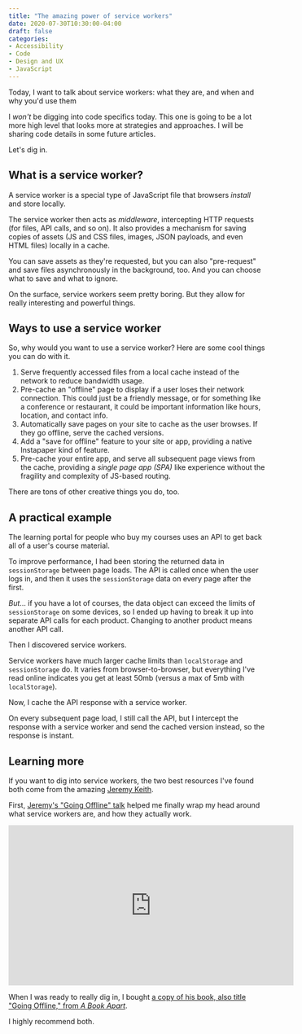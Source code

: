 ```yaml
---
title: "The amazing power of service workers"
date: 2020-07-30T10:30:00-04:00
draft: false
categories:
- Accessibility
- Code
- Design and UX
- JavaScript
---
```


Today, I want to talk about service workers: what they are, and when and why you'd use them

I *won't* be digging into code specifics today. This one is going to be a lot more high level that looks more at strategies and approaches. I will be sharing code details in some future articles.

Let's dig in.

## What is a service worker?

A service worker is a special type of JavaScript file that browsers *install* and store locally.

The service worker then acts as *middleware*, intercepting HTTP requests (for files, API calls, and so on). It also provides a mechanism for saving copies of assets (JS and CSS files, images, JSON payloads, and even HTML files) locally in a cache.

You can save assets as they're requested, but you can also "pre-request" and save files asynchronously in the background, too. And you can choose what to save and what to ignore.

On the surface, service workers seem pretty boring. But they allow for really interesting and powerful things.

## Ways to use a service worker

So, why would you want to use a service worker? Here are some cool things you can do with it.

1. Serve frequently accessed files from a local cache instead of the network to reduce bandwidth usage.
2. Pre-cache an "offline" page to display if a user loses their network connection. This could just be a friendly message, or for something like a conference or restaurant, it could be important information like hours, location, and contact info.
3. Automatically save pages on your site to cache as the user browses. If they go offline, serve the cached versions.
4. Add a "save for offline" feature to your site or app, providing a native Instapaper kind of feature.
5. Pre-cache your entire app, and serve all subsequent page views from the cache, providing a *single page app (SPA)* like experience without the fragility and complexity of JS-based routing.

There are tons of other creative things you do, too.

## A practical example

The learning portal for people who buy my courses uses an API to get back all of a user's course material.

To improve performance, I had been storing the returned data in `sessionStorage` between page loads. The API is called once when the user logs in, and then it uses the `sessionStorage` data on every page after the first.

*But*... if you have a lot of courses, the data object can exceed the limits of `sessionStorage` on some devices, so I ended up having to break it up into separate API calls for each product. Changing to another product means another API call.

Then I discovered service workers.

Service workers have much larger cache limits than `localStorage` and `sessionStorage` do. It varies from browser-to-browser, but everything I've read online indicates you get at least 50mb (versus a max of 5mb with `localStorage`).

Now, I cache the API response with a service worker.

On every subsequent page load, I still call the API, but I intercept the response with a service worker and send the cached version instead, so the response is instant.

## Learning more

If you want to dig into service workers, the two best resources I've found both come from the amazing [Jeremy Keith](https://adactio.com/).

First, [Jeremy's "Going Offline" talk](https://www.youtube.com/watch?v=RVdW-P_oAJ0) helped me finally wrap my head around what service workers are, and how they actually work.

<iframe width="560" height="315" src="https://www.youtube.com/embed/RVdW-P_oAJ0" frameborder="0" allow="accelerometer; autoplay; encrypted-media; gyroscope; picture-in-picture" allowfullscreen></iframe>

When I was ready to really dig in, I bought [a copy of his book, also title "Going Offline," from *A Book Apart*](https://abookapart.com/products/going-offline).

I highly recommend both.